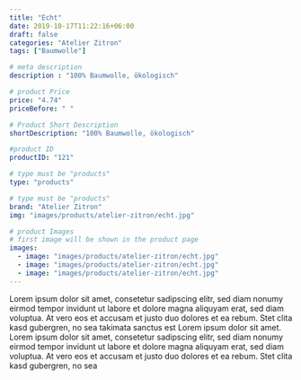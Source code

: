 ```yaml
---
title: "Echt"
date: 2019-10-17T11:22:16+06:00
draft: false
categories: "Atelier Zitron"
tags: ["Baumwolle"]	

# meta description
description : "100% Baumwolle, ökologisch"

# product Price
price: "4.74"
priceBefore: " "

# Product Short Description
shortDescription: "100% Baumwolle, ökologisch"

#product ID
productID: "121"

# type must be "products"
type: "products"

# type must be "products"
brand: "Atelier Zitron"
img: "images/products/atelier-zitron/echt.jpg"   

# product Images
# first image will be shown in the product page
images:
  - image: "images/products/atelier-zitron/echt.jpg"
  - image: "images/products/atelier-zitron/echt.jpg"
  - image: "images/products/atelier-zitron/echt.jpg"
---
```


Lorem ipsum dolor sit amet, consetetur sadipscing elitr, sed diam nonumy eirmod tempor invidunt ut labore et dolore magna aliquyam erat, sed diam voluptua. At vero eos et accusam et justo duo dolores et ea rebum. Stet clita kasd gubergren, no sea takimata sanctus est Lorem ipsum dolor sit amet. Lorem ipsum dolor sit amet, consetetur sadipscing elitr, sed diam nonumy eirmod tempor invidunt ut labore et dolore magna aliquyam erat, sed diam voluptua. At vero eos et accusam et justo duo dolores et ea rebum. Stet clita kasd gubergren, no sea 
